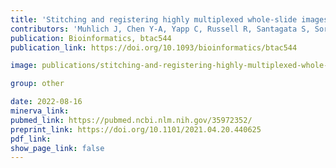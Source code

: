 ```yaml
---
title: 'Stitching and registering highly multiplexed whole-slide images of tissues and tumors using ASHLAR.'
contributors: 'Muhlich J, Chen Y-A, Yapp C, Russell R, Santagata S, Sorger PK. (2022).'
publication: Bioinformatics, btac544
publication_link: https://doi.org/10.1093/bioinformatics/btac544

image: publications/stitching-and-registering-highly-multiplexed-whole-slide-images-of-tissues-and-tumors-using-ASHLAR-software.PNG

group: other

date: 2022-08-16
minerva_link:
pubmed_link: https://pubmed.ncbi.nlm.nih.gov/35972352/
preprint_link: https://doi.org/10.1101/2021.04.20.440625
pdf_link:
show_page_link: false
---
```

